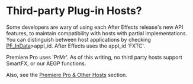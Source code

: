 # Third-party Plug-in Hosts?

Some developers are wary of using each After Effects release's new API features, to maintain compatibility with hosts with partial implementations. You can distinguish between host applications by checking [PF_InData](../effect-basics/PF_InData.md)>appl_id. After Effects uses the appl_id 'FXTC'.

Premiere Pro uses 'PrMr'. As of this writing, no third party hosts support SmartFX, or our AEGP functions.

Also, see the [Premiere Pro & Other Hosts](../ppro/ppro.md) section.
